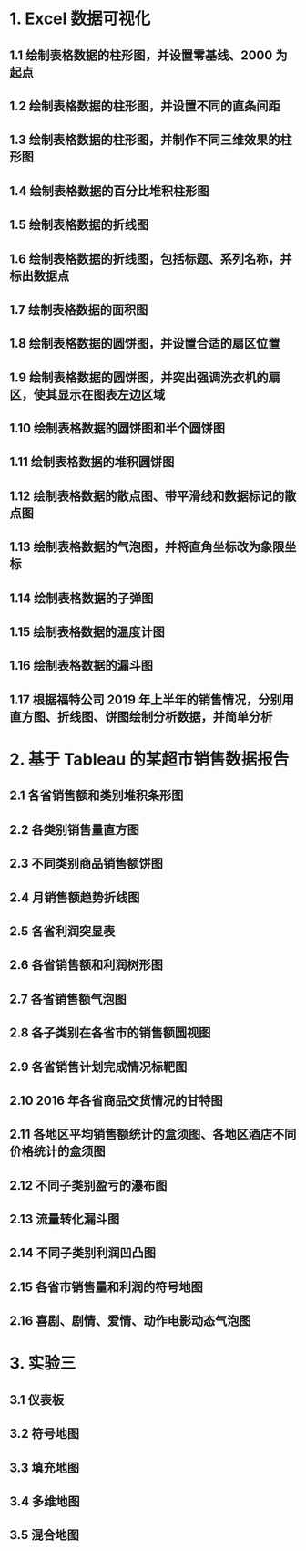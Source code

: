 # 1. Excel 数据可视化
## 1.1 绘制表格数据的柱形图，并设置零基线、2000 为起点
## 1.2 绘制表格数据的柱形图，并设置不同的直条间距
## 1.3 绘制表格数据的柱形图，并制作不同三维效果的柱形图
## 1.4 绘制表格数据的百分比堆积柱形图
## 1.5 绘制表格数据的折线图
## 1.6 绘制表格数据的折线图，包括标题、系列名称，并标出数据点
## 1.7 绘制表格数据的面积图
## 1.8 绘制表格数据的圆饼图，并设置合适的扇区位置
## 1.9 绘制表格数据的圆饼图，并突出强调洗衣机的扇区，使其显示在图表左边区域
## 1.10 绘制表格数据的圆饼图和半个圆饼图
## 1.11 绘制表格数据的堆积圆饼图
## 1.12 绘制表格数据的散点图、带平滑线和数据标记的散点图
## 1.13 绘制表格数据的气泡图，并将直角坐标改为象限坐标
## 1.14 绘制表格数据的子弹图
## 1.15 绘制表格数据的温度计图
## 1.16 绘制表格数据的漏斗图
## 1.17 根据福特公司 2019 年上半年的销售情况，分别用直方图、折线图、饼图绘制分析数据，并简单分析

# 2. 基于 Tableau 的某超市销售数据报告
## 2.1 各省销售额和类别堆积条形图
## 2.2 各类别销售量直方图
## 2.3 不同类别商品销售额饼图
## 2.4 月销售额趋势折线图
## 2.5 各省利润突显表
## 2.6 各省销售额和利润树形图
## 2.7 各省销售额气泡图
## 2.8 各子类别在各省市的销售额圆视图
## 2.9 各省销售计划完成情况标靶图
## 2.10 2016 年各省商品交货情况的甘特图
## 2.11 各地区平均销售额统计的盒须图、各地区酒店不同价格统计的盒须图
## 2.12 不同子类别盈亏的瀑布图
## 2.13 流量转化漏斗图
## 2.14 不同子类别利润凹凸图
## 2.15 各省市销售量和利润的符号地图
## 2.16 喜剧、剧情、爱情、动作电影动态气泡图

# 3. 实验三
## 3.1 仪表板
## 3.2 符号地图
## 3.3 填充地图
## 3.4 多维地图
## 3.5 混合地图

